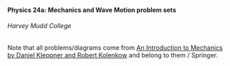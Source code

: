 #### Physics 24a: Mechanics and Wave Motion problem sets
###### Harvey Mudd College

Note that all problems/diagrams come from [An Introduction to Mechanics by Daniel Kleppner and Robert Kolenkow](http://www.amazon.com/gp/product/0521198119?gwSec=1&psc=1&redirect=true&ref_=oh_aui_detailpage_o00_s00) and belong to them / Springer.

